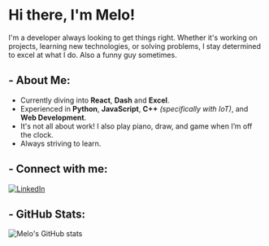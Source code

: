 # Hi there, I'm Melo!

I'm a developer always looking to get things right. Whether it's working on projects, learning new technologies, or solving problems, I stay determined to excel at what I do.
Also a funny guy sometimes.

## - About Me:

-  Currently diving into **React**, **Dash** and **Excel**.
-  Experienced in **Python**, **JavaScript**, **C++** *(specifically with IoT)*, and **Web Development**.
-  It's not all about work! I also play piano, draw, and game when I’m off the clock.
-  Always striving to learn.

## - Connect with me:

[![LinkedIn](https://img.shields.io/badge/LinkedIn-blue?style=for-the-badge&logo=linkedin&logoColor=white)](https://www.linkedin.com/in/guilherme-melo-b469a92b5/)

## - GitHub Stats:

![Melo's GitHub stats](https://github-readme-stats.vercel.app/api?username=gmelo21&show_icons=true&theme=radical)
